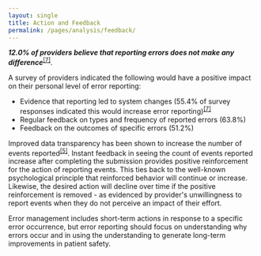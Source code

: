```yaml
---
layout: single
title: Action and Feedback
permalink: /pages/analysis/feedback/
---
```


**_12.0% of providers believe that reporting errors does not make any difference_**<sup>[[7]](https://rauchb.github.io/RMI-5103/assets/sources/#7)</sup>.

A survey of providers indicated the following would have a positive impact on their personal level of error reporting:
- Evidence that reporting led to system changes (55.4% of survey responses indicated this would increase error reporting)<sup>[[7]](https://rauchb.github.io/RMI-5103/assets/sources/#7)</sup>
- Regular feedback on types and frequency of reported errors (63.8%)
- Feedback on the outcomes of specific errors (51.2%)

Improved data transparency has been shown to increase the number of events reported<sup>[[5]](https://rauchb.github.io/RMI-5103/assets/sources/#5)</sup>. Instant feedback in seeing the count of events reported increase after completing the submission provides positive reinforcement for the action of reporting events. This ties back to the well-known psychological principle that reinforced behavior will continue or increase. Likewise, the desired action will decline over time if the positive reinforcement is removed - as evidenced by provider's unwillingness to report events when they do not perceive an impact of their effort. 

Error management includes short-term actions in response to a specific error occurrence, but error reporting should focus on understanding why errors occur and in using the understanding to generate long-term improvements in patient safety.  
